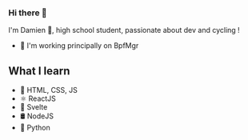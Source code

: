 ### Hi there 👋
I'm Damien 🐙, high school student, passionate about dev and cycling !
- 🚀 I'm working principally on BpfMgr
## What I learn
- 📙 HTML, CSS, JS
- ⚛ ReactJS
- 🧪 Svelte
- 🛢 NodeJS
- 🐍 Python

<!--
**DamienSn/DamienSn** is a ✨ _special_ ✨ repository because its `README.md` (this file) appears on your GitHub profile.

Here are some ideas to get you started:

- 🔭 I’m currently working on ...
- 🌱 I’m currently learning ...
- 👯 I’m looking to collaborate on ...
- 🤔 I’m looking for help with ...
- 💬 Ask me about ...
- 📫 How to reach me: ...
- 😄 Pronouns: ...
- ⚡ Fun fact: ...
-->
